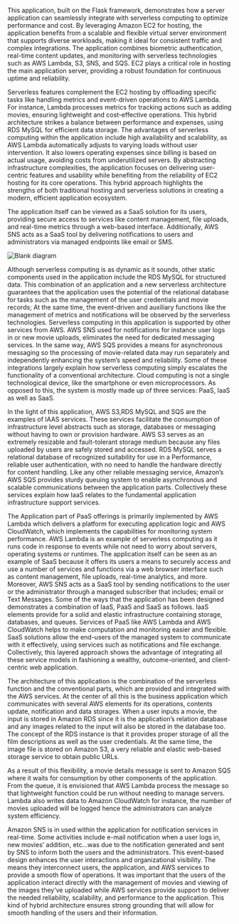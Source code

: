 This application, built on the Flask framework, demonstrates how a server application can seamlessly integrate with serverless computing to optimize performance and cost. By leveraging Amazon EC2 for hosting, the application benefits from a scalable and flexible virtual server environment that supports diverse workloads, making it ideal for consistent traffic and complex integrations. The application combines biometric authentication, real-time content updates, and monitoring with serverless technologies such as AWS Lambda, S3, SNS, and SQS. EC2 plays a critical role in hosting the main application server, providing a robust foundation for continuous uptime and reliability.


Serverless features complement the EC2 hosting by offloading specific tasks like handling metrics and event-driven operations to AWS Lambda. For instance, Lambda processes metrics for tracking actions such as adding movies, ensuring lightweight and cost-effective operations. This hybrid architecture strikes a balance between performance and expenses, using RDS MySQL for efficient data storage. The advantages of serverless computing within the application include high availability and scalability, as AWS Lambda automatically adjusts to varying loads without user intervention. It also lowers operating expenses since billing is based on actual usage, avoiding costs from underutilized servers. By abstracting infrastructure complexities, the application focuses on delivering user-centric features and usability while benefiting from the reliability of EC2 hosting for its core operations. This hybrid approach highlights the strengths of both traditional hosting and serverless solutions in creating a modern, efficient application ecosystem.


The application itself can be viewed as a SaaS solution for its users, providing secure access to services like content management, file uploads, and real-time metrics through a web-based interface. Additionally, AWS SNS acts as a SaaS tool by delivering notifications to users and administrators via managed endpoints like email or SMS.

![Blank diagram](https://github.com/user-attachments/assets/e51df1da-be2d-45ed-938a-53e0b30c3a0a)



Although serverless computing is as dynamic as it sounds, other static components used in the application include the RDS MySQL for structured data. This combination of an application and a new serverless architecture guarantees that the application uses the potential of the relational database for tasks such as the management of the user credentials and movie records; At the same time, the event-driven and auxiliary functions like the management of metrics and notifications will be observed by the serverless technologies. Serverless computing in this application is supported by other services from AWS. AWS SNS used for notifications for instance user logs in or new movie uploads, eliminates the need for dedicated messaging services. In the same way, AWS SQS provides a means for asynchronous messaging so the processing of movie-related data may run separately and independently enhancing the system’s speed and reliability. Some of these integrations largely explain how serverless computing simply escalates the functionality of a conventional architecture. Cloud computing is not a single technological device, like the smartphone or even microprocessors. As opposed to this, the system is mostly made up of three services: PaaS, IaaS as well as SaaS.


In the light of this application, AWS S3,RDS MySQL and SQS are the examples of IAAS services. These services facilitate the consumption of infrastructure level abstracts such as storage, databases or messaging without having to own or provision hardware. AWS S3 serves as an extremely resizable and fault-tolerant storage medium because any files uploaded by users are safely stored and accessed. RDS MySQL serves a relational database of recognized suitability for use in a Performance, reliable user authentication, with no need to handle the hardware directly for content handling. Like any other reliable messaging service, Amazon’s AWS SQS provides sturdy queuing system to enable asynchronous and scalable communications between the application parts. Collectively these services explain how IaaS relates to the fundamental application infrastructure support services.


The Application part of PaaS offerings is primarily implemented by AWS Lambda which delivers a platform for executing application logic and AWS CloudWatch, which implements the capabilities for monitoring system performance. AWS Lambda is an example of serverless computing as it runs code in response to events while not need to worry about servers, operating systems or runtimes. The application itself can be seen as an example of SaaS because it offers its users a means to securely access and use a number of services and functions via a web browser interface such as content management, file uploads, real-time analytics, and more. Moreover, AWS SNS acts as a SaaS tool by sending notifications to the user or the administrator through a managed subscriber that includes; email or Text Messages. Some of the ways that the application has been designed demonstrates a combination of IaaS, PaaS and SaaS as follows. IaaS elements provide for a solid and elastic infrastructure containing storage, databases, and queues. Services of PaaS like AWS Lambda and AWS CloudWatch helps to make computation and monitoring easier and flexible. SaaS solutions allow the end-users of the managed system to communicate with it effectively, using services such as notifications and file exchange. Collectively, this layered approach shows the advantage of integrating all these service models in fashioning a wealthy, outcome-oriented, and client-centric web application.


The architecture of this application is the combination of the serverless function and the conventional parts, which are provided and integrated with the AWS services. At the center of all this is the business application which communicates with several AWS elements for its operations, contents update, notification and data storages. When a user inputs a movie, the input is stored in Amazon RDS since it is the application’s relation database and any images related to the input will also be stored in the database too. The concept of the RDS instance is that it provides proper storage of all the film descriptions as well as the user credentials. At the same time, the image file is stored on Amazon S3, a very reliable and elastic web-based storage service to obtain public URLs. 


As a result of this flexibility, a movie details message is sent to Amazon SQS where it waits for consumption by other components of the application. From the queue, it is envisioned that AWS Lambda process the message so that lightweight function could be run without needing to manage servers. Lambda also writes data to Amazon CloudWatch for instance, the number of movies uploaded will be logged hence the administrators can analyze system efficiency.


Amazon SNS is in used within the application for notification services in real-time. Some activities include e-mail notification when a user logs in, new movies’ addition, etc…was due to the notification generated and sent by SNS to inform both the users and the administrators. This event-based design enhances the user interactions and organizational visibility.
The means they interconnect users, the application, and AWS services to provide a smooth flow of operations. It was important that the users of the application interact directly with the management of movies and viewing of the images they’ve uploaded while AWS services provide support to deliver the needed reliability, scalability, and performance to the application. This kind of hybrid architecture ensures strong grounding that will allow for smooth handling of the users and their information.
